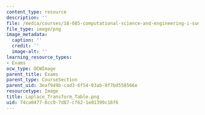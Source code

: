 ```yaml
---
content_type: resource
description: ''
file: /media/courses/18-085-computational-science-and-engineering-i-summer-2020/74ca04778cc07d87cf621e01399c16f6_Laplace_Transform_Table.png
file_type: image/png
image_metadata:
  caption: ''
  credit: ''
  image-alt: ''
learning_resource_types:
- Exams
ocw_type: OCWImage
parent_title: Exams
parent_type: CourseSection
parent_uid: 3eaf949b-cad3-6f54-03ab-0f7bd558566e
resourcetype: Image
title: Laplace_Transform_Table.png
uid: 74ca0477-8cc0-7d87-cf62-1e01399c16f6
---
```

